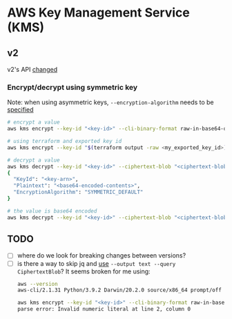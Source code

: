 # AWS Key Management Service (KMS)

## v2

v2's API [changed](https://github.com/aws/aws-cli/issues/4994)

### Encrypt/decrypt using symmetric key

Note: when using asymmetric keys, `--encryption-algorithm` needs to be [specified](https://docs.aws.amazon.com/cli/latest/reference/kms/encrypt.html#encrypt)

```bash
# encrypt a value
aws kms encrypt --key-id "<key-id>" --cli-binary-format raw-in-base64-out --plaintext "<plain-text>" | jq -r '.CiphertextBlob'

# using terraform and exported key id
aws kms encrypt --key-id "$(terraform output -raw <my_exported_key_id>)" --cli-binary-format raw-in-base64-out --plaintext "<plain-text>" | jq -r '.CiphertextBlob'

# decrypt a value
aws kms decrypt --key-id "<key-id>" --ciphertext-blob "<ciphertext-blob-from-encrypt>"
{
  "KeyId": "<key-arn>",
  "Plaintext": "<base64-encoded-contents>",
  "EncryptionAlgorithm": "SYMMETRIC_DEFAULT"
}

# the value is base64 encoded
aws kms decrypt --key-id "<key-id>" --ciphertext-blob "<ciphertext-blob-from-encrypt>" | jq -r .Plaintext | base64 -d
```

## TODO

- [ ] where do we look for breaking changes between versions?
- [ ] is there a way to skip jq and [use](https://github.com/aws/aws-cli/issues/4994#issuecomment-679133083) `--output text --query CiphertextBlob`? It seems broken for me using:
  ```bash
  aws --version
  aws-cli/2.1.31 Python/3.9.2 Darwin/20.2.0 source/x86_64 prompt/off

  aws kms encrypt --key-id "<key-id>" --cli-binary-format raw-in-base64-out --plaintext "blah" --text plain --query CiphertextBlob
  parse error: Invalid numeric literal at line 2, column 0
  ```
